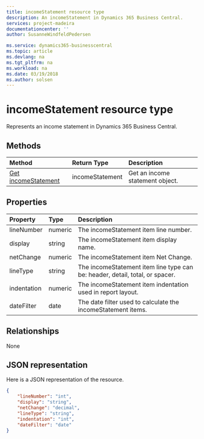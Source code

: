 ```yaml
---
title: incomeStatement resource type 
description: An incomeStatement in Dynamics 365 Business Central.
services: project-madeira
documentationcenter: ''
author: SusanneWindfeldPedersen

ms.service: dynamics365-businesscentral
ms.topic: article
ms.devlang: na
ms.tgt_pltfrm: na
ms.workload: na
ms.date: 03/19/2018
ms.author: solsen
---
```


# incomeStatement resource type
Represents an income statement in Dynamics 365 Business Central.

## Methods

| Method       | Return Type  |Description|
|:-------------|:-------------|:----------|
|[Get incomeStatement](../api/dynamics_incomestatement_get.md)|incomeStatement|Get an income statement object.|

## Properties
| Property	| Type	|Description                                                 |
|:----------|:------|:-----------------------------------------------------------|
|lineNumber |numeric|The incomeStatement item line number.                       |
|display    |string |The incomeStatement item display name.                      |
|netChange  |numeric|The incomeStatement item Net Change.                        |
|lineType   |string |The incomeStatement item line type can be: header, detail, total, or spacer.|
|indentation|numeric|The incomeStatement item indentation used in report layout. |
|dateFilter |date   |The date filter used to calculate the incomeStatement items.|


## Relationships
None

## JSON representation

Here is a JSON representation of the resource.


```json
{
    "lineNumber": "int",
    "display": "string",
    "netChange": "decimal",
    "lineType": "string",
    "indentation": "int",
    "dateFilter": "date"
}

```
